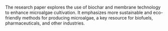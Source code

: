 The research paper explores the use of biochar and membrane technology to enhance microalgae cultivation. It emphasizes more sustainable and eco-friendly methods for producing microalgae, a key resource for biofuels, pharmaceuticals, and other industries.
